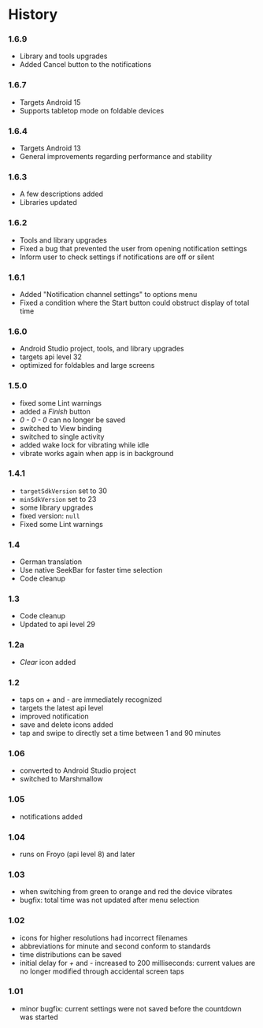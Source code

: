# History

### 1.6.9
- Library and tools upgrades
- Added Cancel button to the notifications

### 1.6.7
- Targets Android 15
- Supports tabletop mode on foldable devices

### 1.6.4
- Targets Android 13
- General improvements regarding performance and stability

### 1.6.3
- A few descriptions added
- Libraries updated

### 1.6.2
- Tools and library upgrades
- Fixed a bug that prevented the user from opening notification settings
- Inform user to check settings if notifications are off or silent

### 1.6.1
- Added "Notification channel settings" to options menu
- Fixed a condition where the Start button could obstruct display of total time

### 1.6.0
- Android Studio project, tools, and library upgrades
- targets api level 32
- optimized for foldables and large screens

### 1.5.0
- fixed some Lint warnings
- added a *Finish* button
- *0 - 0 - 0* can no longer be saved
- switched to View binding
- switched to single activity
- added wake lock for vibrating while idle
- vibrate works again when app is in background

### 1.4.1
- `targetSdkVersion` set to 30
- `minSdkVersion` set to 23
- some library upgrades
- fixed version: `null`
- Fixed some Lint warnings

### 1.4
- German translation
- Use native SeekBar for faster time selection
- Code cleanup

### 1.3
- Code cleanup
- Updated to api level 29

### 1.2a
- *Clear* icon added

### 1.2
- taps on *+* and *-* are immediately recognized
- targets the latest api level
- improved notification
- save and delete icons added
- tap and swipe to directly set a time between 1 and 90 minutes

### 1.06
- converted to Android Studio project
- switched to Marshmallow

### 1.05
- notifications added

### 1.04
- runs on Froyo (api level 8) and later

### 1.03
- when switching from green to orange and red the device vibrates
- bugfix: total time was not updated after menu selection

### 1.02
- icons for higher resolutions had incorrect filenames
- abbreviations for minute and second conform to standards
- time distributions can be saved
- initial delay for *+* and *-* increased to 200 milliseconds: current values are no longer modified through accidental screen taps

### 1.01
- minor bugfix: current settings were not saved before the countdown was started